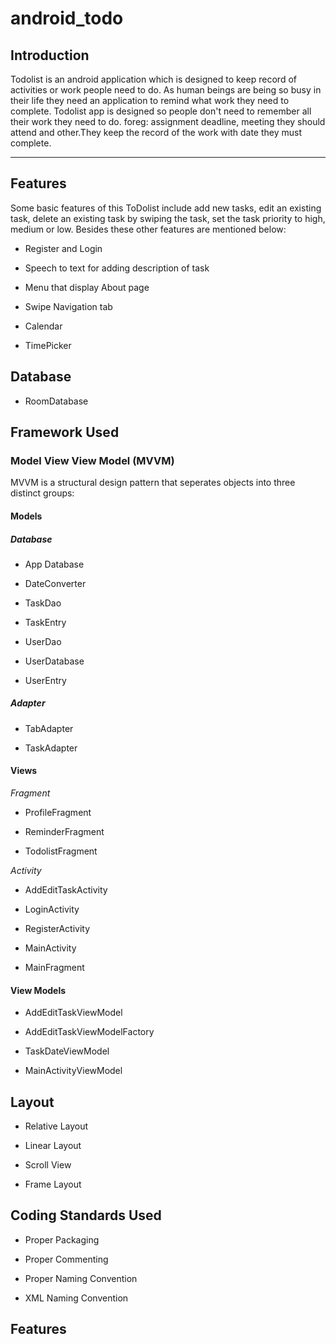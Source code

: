 # android_todo

## Introduction

Todolist is an android application which is designed to keep record of activities or work people need to do. As human beings are being so busy in their life they need an application to remind what work they need to complete. Todolist app is designed so people don't need to remember all their work they need to do. foreg: assignment deadline, meeting they should attend and other.They keep the record of the work with date they must complete.

<hr>

## Features

Some basic features of this ToDolist include add new tasks, edit an existing task, delete an existing task by swiping the task, set the task priority to high, medium or low. Besides these other features are mentioned below:

- Register and Login 

- Speech to text for adding description of task

- Menu that display About page

-  Swipe Navigation tab

- Calendar 

- TimePicker

## Database

- RoomDatabase

## Framework Used

### Model View View Model (MVVM) 

 MVVM is a structural design pattern that seperates objects into three distinct groups:

#### Models

##### Database

- App Database

- DateConverter

- TaskDao

- TaskEntry

- UserDao

- UserDatabase

- UserEntry

##### Adapter

- TabAdapter

- TaskAdapter

#### Views

<i>Fragment </i>

 - ProfileFragment
  
 - ReminderFragment
 
 - TodolistFragment
 
 <i>Activity</i>
 
 - AddEditTaskActivity
 
 - LoginActivity
 
 - RegisterActivity
 
 - MainActivity
 
 - MainFragment

#### View Models

- AddEditTaskViewModel

- AddEditTaskViewModelFactory

- TaskDateViewModel

- MainActivityViewModel

## Layout 

- Relative Layout

- Linear Layout

- Scroll View

- Frame Layout

## Coding Standards Used

- Proper Packaging

- Proper Commenting

- Proper Naming Convention

- XML Naming Convention

## Features






